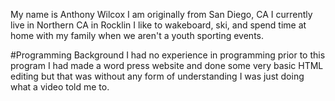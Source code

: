 My name is Anthony Wilcox
I am originally from San Diego, CA
I currently live in Northern CA in Rocklin
I like to wakeboard, ski, and spend time at home
with my family when we aren't a youth sporting 
events.  

#Programming Background
I had no experience in programming prior to this program
I had made a word press website and done some very basic
HTML editing but that was without any form of understanding
I was just doing what a video told me to.